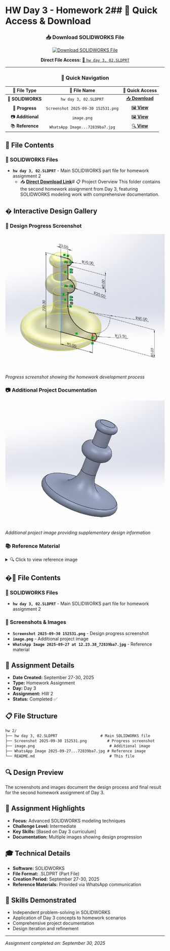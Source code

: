 # HW Day 3 - Homework 2## 🚀 **Quick Access & Download**

<div align="center">

### 📥 **Download SOLIDWORKS File**
[![Download SOLIDWORKS File](https://img.shields.io/badge/📥_Download-SOLIDWORKS_File-green?style=for-the-badge&logo=download)](hw%20day%203%2C%2002.SLDPRT)

**Direct File Access:** [🔧 `hw day 3, 02.SLDPRT`](hw%20day%203%2C%2002.SLDPRT)

---

### 🎯 **Quick Navigation**
| 📁 **File Type** | 📂 **File Name** | 🔗 **Quick Access** |
|:---:|:---:|:---:|
| 🔧 **SOLIDWORKS** | `hw day 3, 02.SLDPRT` | [📥 **Download**](hw%20day%203%2C%2002.SLDPRT) |
| 📸 **Progress** | `Screenshot 2025-09-30 152531.png` | [🖼️ **View**](Screenshot%202025-09-30%20152531.png) |
| 📷 **Additional** | `image.png` | [🖼️ **View**](image.png) |
| 📚 **Reference** | `WhatsApp Image...72839ba7.jpg` | [🔍 **View**](WhatsApp%20Image%202025-09-27%20at%2012.23.38_72839ba7.jpg) |

</div>

## 📂 File Contents

### 🔧 SOLIDWORKS Files
- **`hw day 3, 02.SLDPRT`** - Main SOLIDWORKS part file for homework assignment 2
  - 📥 **[Direct Download Link](hw%20day%203%2C%2002.SLDPRT)**# 📋 Project Overview
This folder contains the second homework assignment from Day 3, featuring SOLIDWORKS modeling work with comprehensive documentation.

## �️ Interactive Design Gallery

### 🎯 Design Progress Screenshot
![Design Progress](Screenshot%202025-09-30%20152531.png)
*Progress screenshot showing the homework development process*

### 📷 Additional Project Documentation
![Additional View](image.png)
*Additional project image providing supplementary design information*

### 📚 Reference Material
<details>
<summary>🔍 Click to view reference image</summary>

![Reference Material](WhatsApp%20Image%202025-09-27%20at%2012.23.38_72839ba7.jpg)
*Reference image provided for design guidance and specifications*

</details>

## �📂 File Contents

### 🔧 SOLIDWORKS Files
- **`hw day 3, 02.SLDPRT`** - Main SOLIDWORKS part file for homework assignment 2

### 📸 Screenshots & Images
- **`Screenshot 2025-09-30 152531.png`** - Design progress screenshot
- **`image.png`** - Additional project image
- **`WhatsApp Image 2025-09-27 at 12.23.38_72839ba7.jpg`** - Reference material

## 🎯 Assignment Details
- **Date Created:** September 27-30, 2025
- **Type:** Homework Assignment
- **Day:** Day 3
- **Assignment:** HW 2
- **Status:** Completed ✅

## 📋 File Structure
```
hw 2/
├── hw day 3, 02.SLDPRT                   # Main SOLIDWORKS file
├── Screenshot 2025-09-30 152531.png         # Progress screenshot
├── image.png                                 # Additional image
├── WhatsApp Image 2025-09-27...72839ba7.jpg # Reference image
└── README.md                                 # This file
```

## 🔍 Design Preview
The screenshots and images document the design process and final result for the second homework assignment of Day 3.

## 📝 Assignment Highlights
- **Focus:** Advanced SOLIDWORKS modeling techniques
- **Challenge Level:** Intermediate
- **Key Skills:** [Based on Day 3 curriculum]
- **Documentation:** Multiple images showing design progression

## 🎓 Technical Details
- **Software:** SOLIDWORKS
- **File Format:** .SLDPRT (Part File)
- **Creation Period:** September 27-30, 2025
- **Reference Materials:** Provided via WhatsApp communication

## 🚀 Skills Demonstrated
- Independent problem-solving in SOLIDWORKS
- Application of Day 3 concepts to homework scenarios
- Comprehensive project documentation
- Design iteration and refinement

---
*Assignment completed on: September 30, 2025*